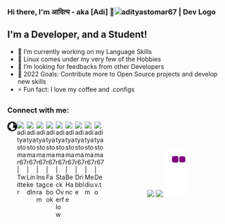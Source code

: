### Hi there, I'm आदित्य - aka [Adi] 👋<img alt="adityastomar67 | Dev Logo" height="20px" width="40px" src="https://d2fltix0v2e0sb.cloudfront.net/dev-badge.svg" />

## I'm a Developer, and a Student!
- 🔭 I’m currently working on my Language Skills
- 🌱 Linux comes under my very few of the Hobbies
- 👯 I’m looking for feedbacks from other Developers
- 🥅 2022 Goals: Contribute more to Open Source projects and develop new skills
- ⚡ Fun fact: I love my coffee and .configs 


### Connect with me:

[<img align="left" alt="#" width="22px" src="https://raw.githubusercontent.com/iconic/open-iconic/master/svg/globe.svg" />][website]
[<img align="left" alt="adityastomar67 | Twitter" width="22px" src="https://cdn.jsdelivr.net/npm/simple-icons@v3/icons/twitter.svg" />][twitter]
[<img align="left" alt="adityastomar67 | LinkedIn" width="22px" src="https://cdn.jsdelivr.net/npm/simple-icons@v3/icons/linkedin.svg" />][linkedin]
[<img align="left" alt="adityastomar67 | Instagram" width="22px" src="https://cdn.jsdelivr.net/npm/simple-icons@v3/icons/instagram.svg" />][instagram]
[<img align="left" alt="adityastomar67 | Facebook" width="22px" src="https://cdn.jsdelivr.net/npm/simple-icons@3.4.0/icons/facebook.svg" />][facebook]
[<img align="left" alt="adityastomar67 | StackOverflow" width="22px" src="https://cdn.jsdelivr.net/npm/simple-icons@3.4.0/icons/stackoverflow.svg" />][stackoverflow]
[<img align="left" alt="adityastomar67 | BeHance" width="22px" src="https://cdn.jsdelivr.net/npm/simple-icons@3.4.0/icons/behance.svg" />][behance]
[<img align="left" alt="adityastomar67 | Dribble" width="22px" src="https://cdn.jsdelivr.net/npm/simple-icons@3.4.0/icons/dribbble.svg" />][dribbble]
[<img align="left" alt="adityastomar67 | Medium" width="22px" src="https://cdn.jsdelivr.net/npm/simple-icons@3.4.0/icons/medium.svg" />][medium]
[<img align="left" alt="adityastomar67 | Dev.to" width="22px" src="https://cdn.jsdelivr.net/npm/simple-icons@3.4.0/icons/dev-dot-to.svg" />][dev.to]
<br />

<!-- ### Languages and Tools:

<img align="left" alt="Visual Studio Code" width="26px" src="https://raw.githubusercontent.com/github/explore/80688e429a7d4ef2fca1e82350fe8e3517d3494d/topics/visual-studio-code/visual-studio-code.png" />
<img align="left" alt="HTML5" width="26px" src="https://raw.githubusercontent.com/github/explore/80688e429a7d4ef2fca1e82350fe8e3517d3494d/topics/html/html.png" />
<img align="left" alt="CSS3" width="26px" src="https://raw.githubusercontent.com/github/explore/80688e429a7d4ef2fca1e82350fe8e3517d3494d/topics/css/css.png" />
<img align="left" alt="Sass" width="26px" src="https://raw.githubusercontent.com/github/explore/80688e429a7d4ef2fca1e82350fe8e3517d3494d/topics/sass/sass.png" />
<img align="left" alt="JavaScript" width="26px" src="https://raw.githubusercontent.com/github/explore/80688e429a7d4ef2fca1e82350fe8e3517d3494d/topics/javascript/javascript.png" />
<img align="left" alt="React" width="26px" src="https://raw.githubusercontent.com/github/explore/80688e429a7d4ef2fca1e82350fe8e3517d3494d/topics/react/react.png" />
<img align="left" alt="Vue" width="26px" src="https://github.com/github/explore/blob/master/topics/vue/vue.png" />
<img align="left" alt="Angular" width="26px" src="https://github.com/github/explore/blob/master/topics/angular/angular.png" />
<img align="left" alt="Node.js" width="26px" src="https://raw.githubusercontent.com/github/explore/80688e429a7d4ef2fca1e82350fe8e3517d3494d/topics/nodejs/nodejs.png" />
<img align="left" alt="Deno" width="26px" src="https://raw.githubusercontent.com/github/explore/361e2821e2dea67711cde99c9c40ed357061cf27/topics/deno/deno.png" />
<img align="left" alt="SQL" width="26px" src="https://raw.githubusercontent.com/github/explore/80688e429a7d4ef2fca1e82350fe8e3517d3494d/topics/sql/sql.png" />
<img align="left" alt="MySQL" width="26px" src="https://raw.githubusercontent.com/github/explore/80688e429a7d4ef2fca1e82350fe8e3517d3494d/topics/mysql/mysql.png" />
<img align="left" alt="MongoDB" width="26px" src="https://raw.githubusercontent.com/github/explore/80688e429a7d4ef2fca1e82350fe8e3517d3494d/topics/mongodb/mongodb.png" />
<img align="left" alt="Git" width="26px" src="https://raw.githubusercontent.com/github/explore/80688e429a7d4ef2fca1e82350fe8e3517d3494d/topics/git/git.png" />
<img align="left" alt="GitHub" width="26px" src="https://raw.githubusercontent.com/github/explore/78df643247d429f6cc873026c0622819ad797942/topics/github/github.png" />
<img align="left" alt="Terminal" width="26px" src="https://raw.githubusercontent.com/github/explore/80688e429a7d4ef2fca1e82350fe8e3517d3494d/topics/terminal/terminal.png" />
<img align="left" alt="C-Programming Language" width="26px" src="https://github.com/github/explore/blob/master/topics/c/c.png" />
<img align="left" alt="C++" width="26px" src="https://github.com/github/explore/blob/master/topics/cpp/cpp.png" />
<img align="left" alt="Python" width="26px" src="https://github.com/github/explore/blob/master/topics/python/python.png" />
<img align="left" alt="Linux" width="26px" src="https://github.com/github/explore/blob/master/topics/linux/linux.png" />
 -->
<br />

<p align="center">
  <img height="50%" width="auto" src ="https://github-readme-stats.vercel.app/api?username=adityastomar67&show_icons=true&count_private=true&theme=darcula&hide_border=true&hide=issues,contribs&bg_color=00000000">
  <!-- <img height="50%" width="auto" src ="https://github-readme-stats.vercel.app/api/top-langs/?username=adityastomar67&layout=compact&hide_border=true&theme=darcula&bg_color=00000000&langs_count=6&hide=jupyter%20notebook,tex,css,php"> -->
  <img src ="https://github-readme-streak-stats.herokuapp.com?user=adityastomar67&theme=darcula&hide_border=true&background=FFFFFF00">

 <img src ="https://github.com/adityastomar67/adityastomar67/blob/output/github-contribution-grid-snake.gif">
  </p>

<!-- [![Aditya's github stats](https://github-readme-stats.vercel.app/api?username=adityastomar67&count_private=true)](https://github.com/anuraghazra/github-readme-stats) -->


<!-- LINKS -->
[website]: #
[twitter]: https://twitter.com/AdityaS32184948
[youtube]: #
[instagram]: https://instagram.com/singhhhx/
[linkedin]: https://linkedin.com/in/aditya-singh-tomar-3200b31a0/
[facebook]: https://www.facebook.com/manu.tomar.1614
[stackoverflow]: https://stackoverflow.com/users/13868222
[behance]: https://www.behance.net/adityastomc9da
[dribbble]: https://dribbble.com/adityastaomar67
[medium]: https://medium.com/@adityastomar67
[dev.to]: https://dev.to/adityastomar67
[weird]: https://dictionary.cambridge.org/dictionary/english/nerd
